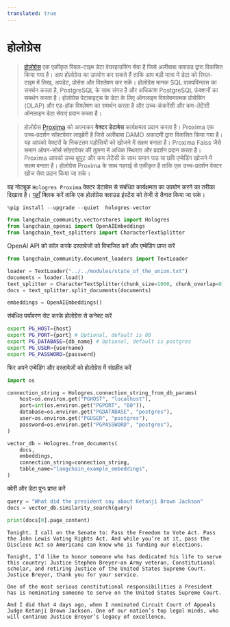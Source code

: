 ```yaml
---
translated: true
---
```


# होलोग्रेस

>[होलोग्रेस](https://www.alibabacloud.com/help/en/hologres/latest/introduction) एक एकीकृत रियल-टाइम डेटा वेयरहाउसिंग सेवा है जिसे अलीबाबा क्लाउड द्वारा विकसित किया गया है। आप होलोग्रेस का उपयोग कर सकते हैं ताकि आप बड़ी मात्रा में डेटा को रियल-टाइम में लिख, अपडेट, प्रोसेस और विश्लेषण कर सकें।
>होलोग्रेस मानक SQL वाक्यविन्यास का समर्थन करता है, PostgreSQL के साथ संगत है और अधिकांश PostgreSQL फ़ंक्शनों का समर्थन करता है। होलोग्रेस पेटाबाइट्स के डेटा के लिए ऑनलाइन विश्लेषणात्मक प्रोसेसिंग (OLAP) और एड-हॉक विश्लेषण का समर्थन करता है और उच्च-कंकरेंसी और कम-लेटेंसी ऑनलाइन डेटा सेवाएं प्रदान करता है।

>होलोग्रेस [Proxima](https://www.alibabacloud.com/help/en/hologres/latest/vector-processing) को अपनाकर **वेक्टर डेटाबेस** कार्यक्षमता प्रदान करता है।
>Proxima एक उच्च-प्रदर्शन सॉफ़्टवेयर लाइब्रेरी है जिसे अलीबाबा DAMO अकादमी द्वारा विकसित किया गया है। यह आपको वेक्टरों के निकटतम पड़ोसियों को खोजने में सक्षम बनाता है। Proxima Faiss जैसे समान ओपन-सोर्स सॉफ़्टवेयर की तुलना में अधिक स्थिरता और प्रदर्शन प्रदान करता है। Proxima आपको उच्च थ्रूपुट और कम लेटेंसी के साथ समान पाठ या छवि एम्बेडिंग खोजने में सक्षम बनाता है। होलोग्रेस Proxima के साथ गहराई से एकीकृत है ताकि एक उच्च-प्रदर्शन वेक्टर खोज सेवा प्रदान किया जा सके।

यह नोटबुक `Hologres Proxima` वेक्टर डेटाबेस से संबंधित कार्यक्षमता का उपयोग करने का तरीका दिखाता है।
[यहाँ](https://www.alibabacloud.com/zh/product/hologres) क्लिक करें ताकि एक होलोग्रेस क्लाउड इंस्टेंस को तेजी से तैनात किया जा सके।

```python
%pip install --upgrade --quiet  hologres-vector
```

```python
from langchain_community.vectorstores import Hologres
from langchain_openai import OpenAIEmbeddings
from langchain_text_splitters import CharacterTextSplitter
```

OpenAI API को कॉल करके दस्तावेजों को विभाजित करें और एम्बेडिंग प्राप्त करें

```python
from langchain_community.document_loaders import TextLoader

loader = TextLoader("../../modules/state_of_the_union.txt")
documents = loader.load()
text_splitter = CharacterTextSplitter(chunk_size=1000, chunk_overlap=0)
docs = text_splitter.split_documents(documents)

embeddings = OpenAIEmbeddings()
```

संबंधित पर्यावरण सेट करके होलोग्रेस से कनेक्ट करें

```bash
export PG_HOST={host}
export PG_PORT={port} # Optional, default is 80
export PG_DATABASE={db_name} # Optional, default is postgres
export PG_USER={username}
export PG_PASSWORD={password}
```

फिर अपने एम्बेडिंग और दस्तावेज़ों को होलोग्रेस में संग्रहीत करें

```python
import os

connection_string = Hologres.connection_string_from_db_params(
    host=os.environ.get("PGHOST", "localhost"),
    port=int(os.environ.get("PGPORT", "80")),
    database=os.environ.get("PGDATABASE", "postgres"),
    user=os.environ.get("PGUSER", "postgres"),
    password=os.environ.get("PGPASSWORD", "postgres"),
)

vector_db = Hologres.from_documents(
    docs,
    embeddings,
    connection_string=connection_string,
    table_name="langchain_example_embeddings",
)
```

क्वेरी और डेटा पुनः प्राप्त करें

```python
query = "What did the president say about Ketanji Brown Jackson"
docs = vector_db.similarity_search(query)
```

```python
print(docs[0].page_content)
```

```output
Tonight. I call on the Senate to: Pass the Freedom to Vote Act. Pass the John Lewis Voting Rights Act. And while you’re at it, pass the Disclose Act so Americans can know who is funding our elections.

Tonight, I’d like to honor someone who has dedicated his life to serve this country: Justice Stephen Breyer—an Army veteran, Constitutional scholar, and retiring Justice of the United States Supreme Court. Justice Breyer, thank you for your service.

One of the most serious constitutional responsibilities a President has is nominating someone to serve on the United States Supreme Court.

And I did that 4 days ago, when I nominated Circuit Court of Appeals Judge Ketanji Brown Jackson. One of our nation’s top legal minds, who will continue Justice Breyer’s legacy of excellence.
```
